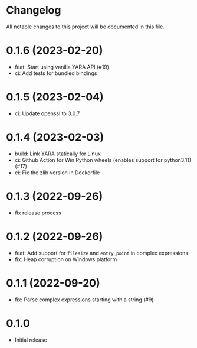 # Changelog
All notable changes to this project will be documented in this file.

# 0.1.6 (2023-02-20)

- feat: Start using vanilla YARA API (#19)
- ci: Add tests for bundled bindings

# 0.1.5 (2023-02-04)

- ci: Update openssl to 3.0.7

# 0.1.4 (2023-02-03)

- build: Link YARA statically for Linux
- ci: Github Action for Win Python wheels (enables support for python3.11) (#17)
- ci: Fix the zlib version in Dockerfile

# 0.1.3 (2022-09-26)

- fix release process

# 0.1.2 (2022-09-26)

- feat: Add support for `filesize` and `entry_point` in complex expressions
- fix: Heap corruption on Windows platform

# 0.1.1 (2022-09-20)

- fix: Parse complex expressions starting with a string (#9)

# 0.1.0

- Initial release
